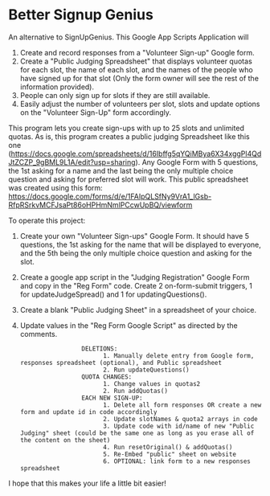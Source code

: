 # Better Signup Genius
 
An alternative to SignUpGenius. This Google App Scripts Application will 
1. Create and record responses from a "Volunteer Sign-up" Google form.  
2. Create a "Public Judging Spreadsheet" that displays volunteer quotas for each slot, the name of each slot, and the names of the people who have signed up for that slot (Only the form owner will see the rest of the information provided).
3. People can only sign up for slots if they are still available.
3. Easily adjust the number of volunteers per slot, slots and update options on the "Volunteer Sign-Up" form accordingly.
    
This program lets you create sign-ups with up to 25 slots and unlimited quotas. 
As is, this program creates a public judging Spreadsheet like this one (https://docs.google.com/spreadsheets/d/16Ibffg5qYQiMBya6X34xggPl4QdJtZCZP_9gBML9L1A/edit?usp=sharing).
Any Google Form with 5 questions, the 1st asking for a name and the last being the only multiple choice question and asking for preferred slot will work. This public spreadsheet was created using this form: https://docs.google.com/forms/d/e/1FAIpQLSfNy9VrA1_lGsb-RfpRSrkvMCFJsaPt86oHPHmNmlPCcwUpBQ/viewform

To operate this project:
1. Create your own "Volunteer Sign-ups" Google Form. It should have 5 questions, the 1st asking for the name that will be displayed to everyone, and the 5th being the only multiple choice question and asking for the slot. 
2. Create a google app script in the "Judging Registration" Google Form and copy in the "Reg Form" code. Create 2 on-form-submit triggers, 1 for updateJudgeSpread() and 1 for updatingQuestions().
3. Create a blank "Public Judging Sheet" in a spreadsheet of your choice.
4. Update values in the "Reg Form Google Script" as directed by the comments.

                        DELETIONS: 
                              1. Manually delete entry from Google form, responses spreadsheet (optional), and Public spreadsheet
                              2. Run updateQuestions()
                        QUOTA CHANGES: 
                              1. Change values in quotas2
                              2. Run addQuotas()
                        EACH NEW SIGN-UP:
                              1. Delete all form responses OR create a new form and update id in code accordingly 
                              2. Update slotNames & quota2 arrays in code
                              3. Update code with id/name of new "Public Judging" sheet (could be the same one as long as you erase all of the content on the sheet)
                              4. Run resetOriginal() & addQuotas()
                              5. Re-Embed "public" sheet on website
                              6. OPTIONAL: link form to a new responses spreadsheet
    
I hope that this makes your life a little bit easier!
